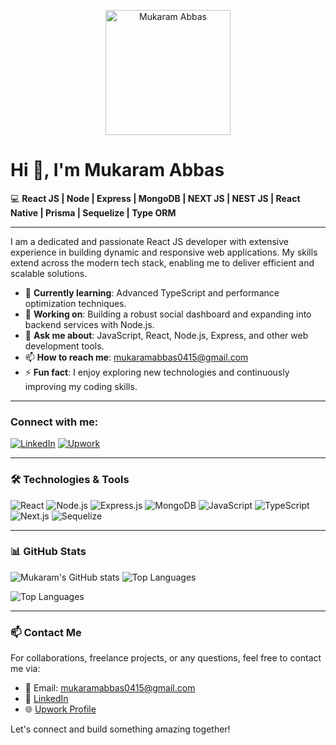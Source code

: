 
<p align="center">
  <img src="https://www.google.com/url?sa=i&url=https%3A%2F%2Ficonscout.com%2Flottie-animations%2Ffull-stack-developer&psig=AOvVaw0bdezxVQ4OnEPYzjEwRBB8&ust=1726337448624000&source=images&cd=vfe&opi=89978449&ved=0CBEQjRxqFwoTCIip6qXCwIgDFQAAAAAdAAAAABAJ" alt="Mukaram Abbas" width="200px" height="200px"/>
</p>

# Hi 👋, I'm Mukaram Abbas

💻 **React JS | Node | Express | MongoDB | NEXT JS | NEST JS | React Native | Prisma | Sequelize | Type ORM**

---

I am a dedicated and passionate React JS developer with extensive experience in building dynamic and responsive web applications. My skills extend across the modern tech stack, enabling me to deliver efficient and scalable solutions.

- 🌱 **Currently learning**: Advanced TypeScript and performance optimization techniques.
- 🔭 **Working on**: Building a robust social dashboard and expanding into backend services with Node.js.
- 💬 **Ask me about**: JavaScript, React, Node.js, Express, and other web development tools.
- 📫 **How to reach me**: [mukaramabbas0415@gmail.com](mailto:mukaramabbas0415@gmail.com)
- ⚡ **Fun fact**: I enjoy exploring new technologies and continuously improving my coding skills.

---

### Connect with me:

[![LinkedIn](https://img.shields.io/badge/-LinkedIn-blue?style=flat&logo=Linkedin&logoColor=white)](https://www.linkedin.com/in/mukaram-abbas-475ma/)
[![Upwork](https://img.shields.io/badge/-Upwork-green?style=flat&logo=upwork&logoColor=white)](https://www.upwork.com/freelancers/mukarama)

---

### 🛠️ Technologies & Tools

![React](https://img.shields.io/badge/React-%2361DAFB.svg?style=for-the-badge&logo=react&logoColor=black)
![Node.js](https://img.shields.io/badge/Node.js-%2343853D.svg?style=for-the-badge&logo=node.js&logoColor=white)
![Express.js](https://img.shields.io/badge/Express.js-%23404d59.svg?style=for-the-badge&logo=express&logoColor=%2361DAFB)
![MongoDB](https://img.shields.io/badge/MongoDB-%234ea94b.svg?style=for-the-badge&logo=mongodb&logoColor=white)
![JavaScript](https://img.shields.io/badge/JavaScript-%23F7DF1E.svg?style=for-the-badge&logo=javascript&logoColor=black)
![TypeScript](https://img.shields.io/badge/TypeScript-%23007ACC.svg?style=for-the-badge&logo=typescript&logoColor=white)
![Next.js](https://img.shields.io/badge/Next.js-black?style=for-the-badge&logo=next.js&logoColor=white)
![Sequelize](https://img.shields.io/badge/Sequelize-52B0E7?style=for-the-badge&logo=sequelize&logoColor=white)

---

### 📊 GitHub Stats

![Mukaram's GitHub stats](https://github-readme-stats.vercel.app/api?username=mukaram001&show_icons=true&theme=radical)
![Top Languages](https://github-readme-stats.vercel.app/api/top-langs/?username=mukaram001&layout=compact&theme=radical)

![Top Languages](https://your-custom-api.vercel.app/api/top-langs/?username=mukaram001&layout=compact&theme=radical)


---

### 📫 Contact Me

For collaborations, freelance projects, or any questions, feel free to contact me via:
- 📧 Email: [mukaramabbas0415@gmail.com](mailto:mukaramabbas0415@gmail.com)
- 💼 [LinkedIn](https://www.linkedin.com/in/mukaram-abbas-475ma/)
- 🌐 [Upwork Profile](https://www.upwork.com/freelancers/mukarama)

Let's connect and build something amazing together!
